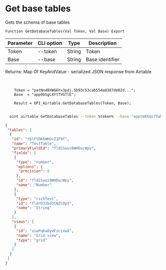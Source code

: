 ﻿---
sidebar_position: 2
---

# Get base tables
 Gets the schema of base tables



`Function GetDatabaseTables(Val Token, Val Base) Export`

  | Parameter | CLI option | Type | Description |
  |-|-|-|-|
  | Token | --token | String | Token |
  | Base | --base | String | Base identifier |

  
  Returns:  Map Of KeyAndValue - serialized JSON response from Airtable

<br/>




```bsl title="Code example"
    Token = "patNn4BXW66Yx3pdj.5b93c53cab554a8387de02d...";
    Base  = "app9bSgL4YtTVGTlE";

    Result = OPI_Airtable.GetDatabaseTables(Token, Base);
```



```sh title="CLI command example"
    
  oint airtable GetDatabaseTables --token %token% --base "apptm8Xqo7TwMaipQ"

```

```json title="Result"
{
 "tables": [
  {
   "id": "tblFtDKkWKGvZ1F9f",
   "name": "TestTable",
   "primaryFieldId": "fld21wus8WHDucWpy",
   "fields": [
    {
     "type": "number",
     "options": {
      "precision": 0
     },
     "id": "fld21wus8WHDucWpy",
     "name": "Number"
    },
    {
     "type": "richText",
     "id": "fldrD3Ibd3tNZCDpY",
     "name": "String"
    }
   ],
   "views": [
    {
     "id": "viwPqKaOywFzczxw8",
     "name": "Grid view",
     "type": "grid"
    }
   ]
  }
 ]
}
```
